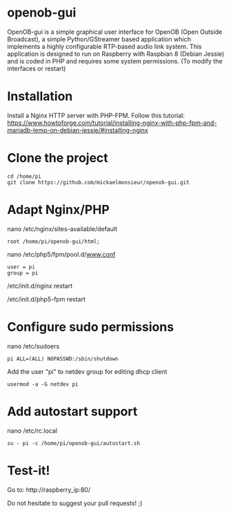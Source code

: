 # openob-gui

OpenOB-gui is a simple graphical user interface for OpenOB (Open Outside Broadcast), a simple Python/GStreamer based application which implements a highly configurable RTP-based audio link system.
This application is designed to run on Raspberry with Raspbian 8 (Debian Jessie) and is coded in PHP and requires some system permissions. (To modify the interfaces or restart)

# Installation

Install a Nginx HTTP server with PHP-FPM.
Follow this tutorial: https://www.howtoforge.com/tutorial/installing-nginx-with-php-fpm-and-mariadb-lemp-on-debian-jessie/#installing-nginx

# Clone the project

	cd /home/pi
	git clone https://github.com/mickaelmonsieur/openob-gui.git
	
# Adapt Nginx/PHP

nano /etc/nginx/sites-available/default
	
	root /home/pi/openob-gui/html;

nano /etc/php5/fpm/pool.d/www.conf

	user = pi
	group = pi

/etc/init.d/nginx restart

/etc/init.d/php5-fpm restart

# Configure sudo permissions

nano /etc/sudoers

	pi ALL=(ALL) NOPASSWD:/sbin/shutdown

Add the user "pi" to netdev group for editing dhcp client

	usermod -a -G netdev pi

# Add autostart support

nano /etc/rc.local

	su - pi -c /home/pi/openob-gui/autostart.sh

# Test-it!

Go to: http://raspberry_ip:80/


Do not hesitate to suggest your pull requests! ;)